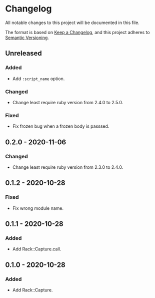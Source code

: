 # Changelog

All notable changes to this project will be documented in this file.

The format is based on [Keep a Changelog](https://keepachangelog.com/en/1.0.0/),
and this project adheres to [Semantic Versioning](https://semver.org/spec/v2.0.0.html).

## Unreleased

### Added

- Add `:script_name` option.

### Changed

- Change least require ruby version from 2.4.0 to 2.5.0.

### Fixed

- Fix frozen bug when a frozen body is passsed.

## 0.2.0 - 2020-11-06

### Changed

- Change least require ruby version from 2.3.0 to 2.4.0.

## 0.1.2 - 2020-10-28

### Fixed

- Fix wrong module name.

## 0.1.1 - 2020-10-28

### Added

- Add Rack::Capture.call.

## 0.1.0 - 2020-10-28

### Added

- Add Rack::Capture.
